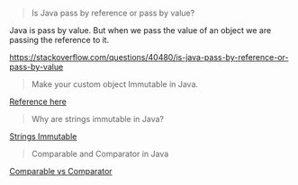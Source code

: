 > Is Java pass by reference or pass by value?

Java is pass by value. But when we pass the value of an object we are passing the reference to it.

https://stackoverflow.com/questions/40480/is-java-pass-by-reference-or-pass-by-value




> Make your custom object Immutable in Java.

[Reference here](https://dzone.com/articles/how-to-create-an-immutable-class-in-java)



> Why are strings immutable in Java?

[Strings Immutable](https://www.educative.io/edpresso/why-are-strings-immutable-in-java?affiliate_id=5082902844932096&utm_source=google&utm_medium=cpc&utm_campaign=platform2&utm_content=ad-1-dynamic&gclid=Cj0KCQjww_f2BRC-ARIsAP3zarHnpwPKc-Qx8FcRZ9Gph1KR1RoiA7-jqj0wlBSItOLY7vtbd3rW0xEaAr7xEALw_wcB)



> Comparable and Comparator in Java

[Comparable vs Comparator](https://www.baeldung.com/java-comparator-comparable)


